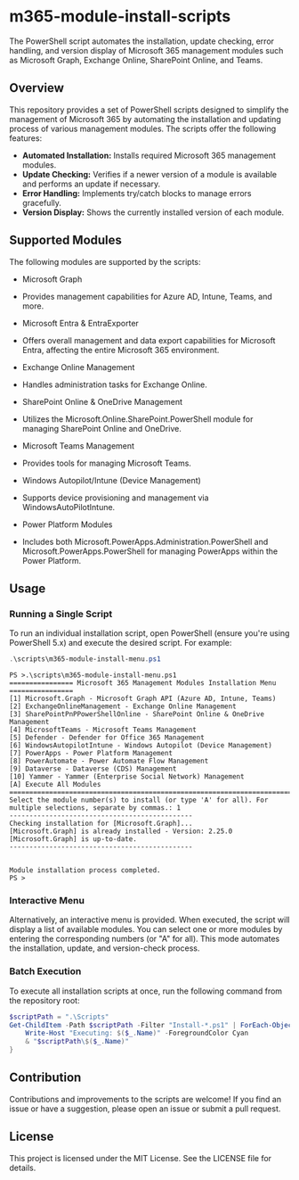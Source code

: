 # m365-module-install-scripts

The PowerShell script automates the installation, update checking, error handling, and version display of Microsoft 365 management modules such as Microsoft Graph, Exchange Online, SharePoint Online, and Teams.

## Overview

This repository provides a set of PowerShell scripts designed to simplify the management of Microsoft 365 by automating the installation and updating process of various management modules. The scripts offer the following features:

- **Automated Installation:** Installs required Microsoft 365 management modules.
- **Update Checking:** Verifies if a newer version of a module is available and performs an update if necessary.
- **Error Handling:** Implements try/catch blocks to manage errors gracefully.
- **Version Display:** Shows the currently installed version of each module.

## Supported Modules

The following modules are supported by the scripts:

- Microsoft Graph
 - Provides management capabilities for Azure AD, Intune, Teams, and more.

- Microsoft Entra & EntraExporter
 - Offers overall management and data export capabilities for Microsoft Entra, affecting the entire Microsoft 365 environment.

- Exchange Online Management
 - Handles administration tasks for Exchange Online.

- SharePoint Online & OneDrive Management
 - Utilizes the Microsoft.Online.SharePoint.PowerShell module for managing SharePoint Online and OneDrive.

- Microsoft Teams Management
 - Provides tools for managing Microsoft Teams.

- Windows Autopilot/Intune (Device Management)
 - Supports device provisioning and management via WindowsAutoPilotIntune.

- Power Platform Modules
 - Includes both Microsoft.PowerApps.Administration.PowerShell and Microsoft.PowerApps.PowerShell for managing PowerApps within the Power Platform.

## Usage

### Running a Single Script
To run an individual installation script, open PowerShell (ensure you're using PowerShell 5.x) and execute the desired script. For example:

```powershell
.\scripts\m365-module-install-menu.ps1
```

```
PS >.\scripts\m365-module-install-menu.ps1
================ Microsoft 365 Management Modules Installation Menu ================
[1] Microsoft.Graph - Microsoft Graph API (Azure AD, Intune, Teams)
[2] ExchangeOnlineManagement - Exchange Online Management
[3] SharePointPnPPowerShellOnline - SharePoint Online & OneDrive Management
[4] MicrosoftTeams - Microsoft Teams Management
[5] Defender - Defender for Office 365 Management
[6] WindowsAutopilotIntune - Windows Autopilot (Device Management)
[7] PowerApps - Power Platform Management
[8] PowerAutomate - Power Automate Flow Management
[9] Dataverse - Dataverse (CDS) Management
[10] Yammer - Yammer (Enterprise Social Network) Management
[A] Execute All Modules
=======================================================================================
Select the module number(s) to install (or type 'A' for all). For multiple selections, separate by commas.: 1
----------------------------------------------
Checking installation for [Microsoft.Graph]...
[Microsoft.Graph] is already installed - Version: 2.25.0
[Microsoft.Graph] is up-to-date.
----------------------------------------------


Module installation process completed.
PS >
```

### Interactive Menu
Alternatively, an interactive menu is provided. When executed, the script will display a list of available modules. You can select one or more modules by entering the corresponding numbers (or "A" for all). This mode automates the installation, update, and version-check process.

### Batch Execution
To execute all installation scripts at once, run the following command from the repository root:

```powershell
$scriptPath = ".\Scripts"
Get-ChildItem -Path $scriptPath -Filter "Install-*.ps1" | ForEach-Object { 
    Write-Host "Executing: $($_.Name)" -ForegroundColor Cyan
    & "$scriptPath\$($_.Name)"
}
```

## Contribution
Contributions and improvements to the scripts are welcome! If you find an issue or have a suggestion, please open an issue or submit a pull request.

## License
This project is licensed under the MIT License. See the LICENSE file for details.

